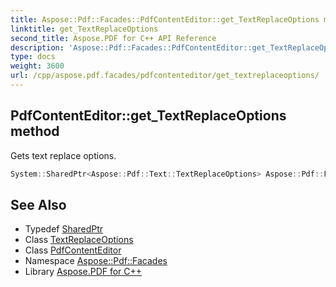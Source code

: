 ```yaml
---
title: Aspose::Pdf::Facades::PdfContentEditor::get_TextReplaceOptions method
linktitle: get_TextReplaceOptions
second_title: Aspose.PDF for C++ API Reference
description: 'Aspose::Pdf::Facades::PdfContentEditor::get_TextReplaceOptions method. Gets text replace options in C++.'
type: docs
weight: 3600
url: /cpp/aspose.pdf.facades/pdfcontenteditor/get_textreplaceoptions/
---
```

## PdfContentEditor::get_TextReplaceOptions method


Gets text replace options.

```cpp
System::SharedPtr<Aspose::Pdf::Text::TextReplaceOptions> Aspose::Pdf::Facades::PdfContentEditor::get_TextReplaceOptions() const
```

## See Also

* Typedef [SharedPtr](../../../system/sharedptr/)
* Class [TextReplaceOptions](../../../aspose.pdf.text/textreplaceoptions/)
* Class [PdfContentEditor](../)
* Namespace [Aspose::Pdf::Facades](../../)
* Library [Aspose.PDF for C++](../../../)

